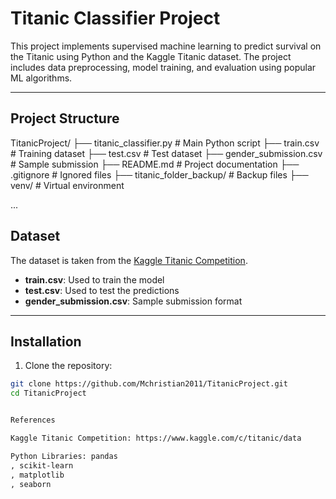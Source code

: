 # Titanic Classifier Project

This project implements supervised machine learning to predict survival on the Titanic using Python and the Kaggle Titanic dataset. The project includes data preprocessing, model training, and evaluation using popular ML algorithms.

---

## Project Structure
TitanicProject/
├── titanic_classifier.py # Main Python script
├── train.csv # Training dataset
├── test.csv # Test dataset
├── gender_submission.csv # Sample submission
├── README.md # Project documentation
├── .gitignore # Ignored files
├── titanic_folder_backup/ # Backup files
├── venv/ # Virtual environment

...

## Dataset

The dataset is taken from the [Kaggle Titanic Competition](https://www.kaggle.com/c/titanic/data).  

- **train.csv**: Used to train the model  
- **test.csv**: Used to test the predictions  
- **gender_submission.csv**: Sample submission format  


---

## Installation

1. Clone the repository:

```bash
git clone https://github.com/Mchristian2011/TitanicProject.git
cd TitanicProject


References

Kaggle Titanic Competition: https://www.kaggle.com/c/titanic/data

Python Libraries: pandas
, scikit-learn
, matplotlib
, seaborn
